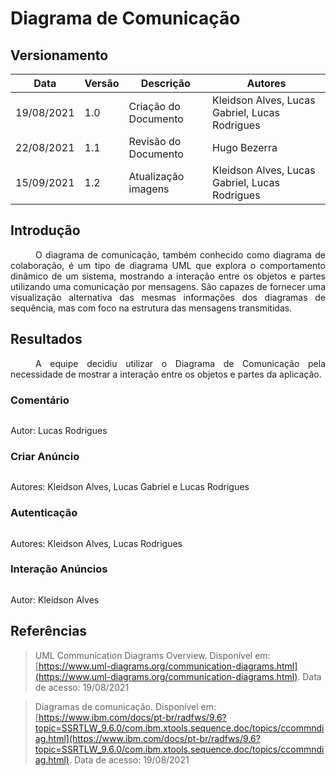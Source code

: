 # Diagrama de Comunicação

## Versionamento
| Data | Versão | Descrição | Autores |
| -------- | -------- | -------- | ---|
|   19/08/2021   |  1.0    |  Criação do Documento    | Kleidson Alves, Lucas Gabriel, Lucas Rodrigues
|   22/08/2021   |  1.1    |  Revisão do Documento    | Hugo Bezerra
|   15/09/2021   |  1.2    |  Atualização imagens    | Kleidson Alves, Lucas Gabriel, Lucas Rodrigues

## Introdução
<div style="text-indent: 40px; text-align: justify">
<p>
O diagrama de comunicação, também conhecido como diagrama de colaboração, é um tipo de diagrama UML que explora o comportamento dinâmico de um sistema, mostrando a interação entre os objetos e partes utilizando uma comunicação por mensagens. São capazes de fornecer uma visualização alternativa das mesmas informações dos diagramas de sequência, mas com foco na estrutura das mensagens transmitidas.
</p>
</div>

## Resultados

<div style="text-indent: 40px; text-align: justify">
<p>
A equipe decidiu utilizar o Diagrama de Comunicação pela necessidade de mostrar a interação entre os objetos e partes da aplicação.
</p>
</div>


### Comentário

![![](https://i.imgur.com/AdpVwSs.png)](https://i.imgur.com/AdpVwSs.png)

Autor: Lucas Rodrigues
### Criar Anúncio 

![![](https://i.imgur.com/1Dc2XYp.png)](https://i.imgur.com/1Dc2XYp.png)

Autores: Kleidson Alves, Lucas Gabriel e Lucas Rodrigues
### Autenticação

![![](https://i.imgur.com/zGwA2iQ.png)](https://i.imgur.com/zGwA2iQ.png)

Autores: Kleidson Alves, Lucas Rodrigues

### Interação Anúncios

![![](https://i.imgur.com/IqpgOIp.png)](https://i.imgur.com/IqpgOIp.png)

Autor: Kleidson Alves 

## Referências
> UML Communication Diagrams Overview. Disponível em: [https://www.uml-diagrams.org/communication-diagrams.html](https://www.uml-diagrams.org/communication-diagrams.html). Data de acesso: 19/08/2021

> Diagramas de comunicação. Disponível em: [https://www.ibm.com/docs/pt-br/radfws/9.6?topic=SSRTLW_9.6.0/com.ibm.xtools.sequence.doc/topics/ccommndiag.html](https://www.ibm.com/docs/pt-br/radfws/9.6?topic=SSRTLW_9.6.0/com.ibm.xtools.sequence.doc/topics/ccommndiag.html). Data de acesso: 19/08/2021